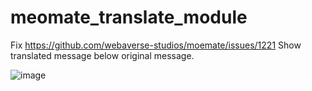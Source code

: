 # meomate_translate_module
Fix https://github.com/webaverse-studios/moemate/issues/1221
Show translated message below original message.

![image](https://github.com/webaverse-studios/meomate_translate_module/assets/10785634/ff0ba829-69bc-43c1-810d-6018a8ab82f3)
